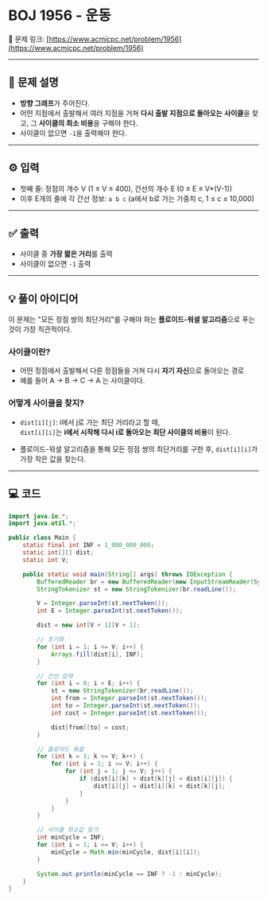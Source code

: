 # BOJ 1956 - 운동

🔗 문제 링크: [https://www.acmicpc.net/problem/1956](https://www.acmicpc.net/problem/1956)

---

## 🧩 문제 설명

- **방향 그래프**가 주어진다.
- 어떤 지점에서 출발해서 여러 지점을 거쳐 **다시 출발 지점으로 돌아오는** **사이클**을 찾고, 그 **사이클의 최소 비용**을 구해야 한다.
- 사이클이 없으면 `-1`을 출력해야 한다.

---

## ⚙️ 입력

- 첫째 줄: 정점의 개수 V (1 ≤ V ≤ 400), 간선의 개수 E (0 ≤ E ≤ V*(V-1))
- 이후 E개의 줄에 각 간선 정보: `a b c` (a에서 b로 가는 가중치 c, 1 ≤ c ≤ 10,000)

---

## ✅ 출력

- 사이클 중 **가장 짧은 거리**를 출력
- 사이클이 없으면 `-1` 출력

---

## 💡 풀이 아이디어

이 문제는 "모든 정점 쌍의 최단거리"를 구해야 하는 **플로이드-워셜 알고리즘**으로 푸는 것이 가장 직관적이다.

### 사이클이란?
- 어떤 정점에서 출발해서 다른 정점들을 거쳐 다시 **자기 자신**으로 돌아오는 경로
- 예를 들어 A → B → C → A 는 사이클이다.

### 어떻게 사이클을 찾지?
- `dist[i][j]`: i에서 j로 가는 최단 거리라고 할 때,  
  `dist[i][i]`는 **i에서 시작해 다시 i로 돌아오는 최단 사이클의 비용**이 된다.

- 플로이드-워셜 알고리즘을 통해 모든 정점 쌍의 최단거리를 구한 후,
  `dist[i][i]`가 가장 작은 값을 찾는다.

---

## 💻 코드

```java
import java.io.*;
import java.util.*;

public class Main {
    static final int INF = 1_000_000_000;
    static int[][] dist;
    static int V;

    public static void main(String[] args) throws IOException {
        BufferedReader br = new BufferedReader(new InputStreamReader(System.in));
        StringTokenizer st = new StringTokenizer(br.readLine());

        V = Integer.parseInt(st.nextToken());
        int E = Integer.parseInt(st.nextToken());

        dist = new int[V + 1][V + 1];

        // 초기화
        for (int i = 1; i <= V; i++) {
            Arrays.fill(dist[i], INF);
        }

        // 간선 입력
        for (int i = 0; i < E; i++) {
            st = new StringTokenizer(br.readLine());
            int from = Integer.parseInt(st.nextToken());
            int to = Integer.parseInt(st.nextToken());
            int cost = Integer.parseInt(st.nextToken());

            dist[from][to] = cost;
        }

        // 플로이드 워셜
        for (int k = 1; k <= V; k++) {
            for (int i = 1; i <= V; i++) {
                for (int j = 1; j <= V; j++) {
                    if (dist[i][k] + dist[k][j] < dist[i][j]) {
                        dist[i][j] = dist[i][k] + dist[k][j];
                    }
                }
            }
        }

        // 사이클 최소값 찾기
        int minCycle = INF;
        for (int i = 1; i <= V; i++) {
            minCycle = Math.min(minCycle, dist[i][i]);
        }

        System.out.println(minCycle == INF ? -1 : minCycle);
    }
}
```
